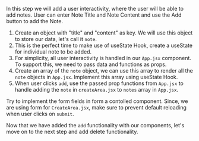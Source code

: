 In this step we will add a user interactivity, where the user will be able to add notes. User can enter Note Title and Note Content and use the Add button to add the Note.

1. Create an object with "title" and "content" as key. We will use this object to store our data, let's call it `note`.
2. This is the perfect time to make use of useState Hook, create a useState for individual note to be added.
3. For simplicity, all user interactivity is handled in our `App.jsx` component. To support this, we need to pass data and functions as props.
4. Create an array of the `note` object, we can use this array to render all the `note` objects in `App.jsx`. Implement this array using useState Hook.
5. When user clicks `add`, use the passed prop functions from `App.jsx` to handle adding the `note` in `createArea.jsx` to `notes` array in `App.jsx`.

Try to implement the form fields in form a contolled component. Since, we are using form for `CreateArea.jsx`, make sure to prevent default reloading when user clicks on `submit`.

Now that we have added the `add` functionality with our components, let's move on to the next step and add delete functionality.

